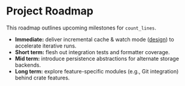 # Project Roadmap

This roadmap outlines upcoming milestones for `count_lines`.

- **Immediate:** deliver incremental cache & watch mode ([design](feature_proposals/incremental_cache.md)) to accelerate iterative runs.
- **Short term:** flesh out integration tests and formatter coverage.
- **Mid term:** introduce persistence abstractions for alternate storage backends.
- **Long term:** explore feature-specific modules (e.g., Git integration) behind crate features.
